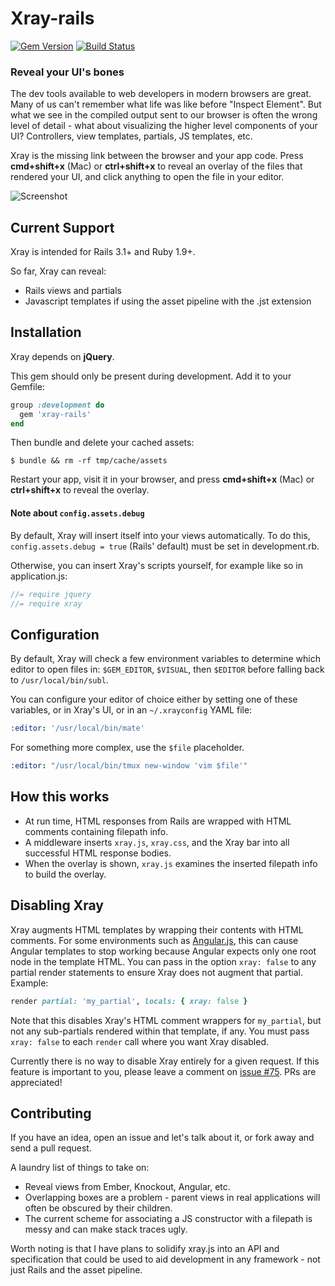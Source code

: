Xray-rails
==========

[![Gem Version](https://badge.fury.io/rb/xray-rails.svg)](https://rubygems.org/gems/xray-rails)
[![Build Status](https://travis-ci.org/brentd/xray-rails.svg?branch=master)](https://travis-ci.org/brentd/xray-rails)

### Reveal your UI's bones

The dev tools available to web developers in modern browsers are great. Many of us can't remember what life was like before "Inspect Element". But what we see in the compiled output sent to our browser is often the wrong level of detail - what about visualizing the higher level components of your UI? Controllers, view templates, partials, JS templates, etc.

Xray is the missing link between the browser and your app code. Press **cmd+shift+x** (Mac) or **ctrl+shift+x** to reveal an overlay of the files that rendered your UI, and click anything to open the file in your editor.

![Screenshot](example/screenshot.png)

## Current Support

Xray is intended for Rails 3.1+ and Ruby 1.9+.

So far, Xray can reveal:

  * Rails views and partials
  * Javascript templates if using the asset pipeline with the .jst extension

## Installation

Xray depends on **jQuery**.

This gem should only be present during development. Add it to your Gemfile:

```ruby
group :development do
  gem 'xray-rails'
end
```

Then bundle and delete your cached assets:

```
$ bundle && rm -rf tmp/cache/assets
```

Restart your app, visit it in your browser, and press **cmd+shift+x** (Mac) or **ctrl+shift+x** to reveal the overlay.

#### Note about `config.assets.debug`

By default, Xray will insert itself into your views automatically. To do this, `config.assets.debug = true` (Rails' default) must be set in development.rb.

Otherwise, you can insert Xray's scripts yourself, for example like so in application.js:

```js
//= require jquery
//= require xray
```

## Configuration

By default, Xray will check a few environment variables to determine
which editor to open files in: `$GEM_EDITOR`, `$VISUAL`, then
`$EDITOR` before falling back to `/usr/local/bin/subl`.

You can configure your editor of choice either by setting one of these
variables, or in Xray's UI, or in an `~/.xrayconfig` YAML file:

```yaml
:editor: '/usr/local/bin/mate'
```

For something more complex, use the `$file` placeholder.

```yaml
:editor: "/usr/local/bin/tmux new-window 'vim $file'"
```

## How this works

* At run time, HTML responses from Rails are wrapped with HTML comments containing filepath info.
* A middleware inserts `xray.js`, `xray.css`, and the Xray bar into all successful HTML response bodies.
* When the overlay is shown, `xray.js` examines the inserted filepath info to build the overlay.

## Disabling Xray

Xray augments HTML templates by wrapping their contents with HTML comments. For some environments such as [Angular.js](http://angularjs.org/), this can cause Angular templates to stop working because Angular expects only one root node in the template HTML. You can pass in the option `xray: false` to any partial render statements to ensure Xray does not augment that partial. Example:

```ruby
render partial: 'my_partial', locals: { xray: false }
```

Note that this disables Xray's HTML comment wrappers for `my_partial`, but not any sub-partials rendered within that template, if any. You must pass `xray: false` to each `render` call where you want Xray disabled.

Currently there is no way to disable Xray entirely for a given request. If this feature is important to you, please leave a comment on [issue #75](https://github.com/brentd/xray-rails/issues/75). PRs are appreciated!

## Contributing

If you have an idea, open an issue and let's talk about it, or fork away and send a pull request.

A laundry list of things to take on:

  * Reveal views from Ember, Knockout, Angular, etc.
  * Overlapping boxes are a problem - parent views in real applications will often be obscured by their children.
  * The current scheme for associating a JS constructor with a filepath is messy and can make stack traces ugly.

Worth noting is that I have plans to solidify xray.js into an API and specification that could be used to aid development in any framework - not just Rails and the asset pipeline.
